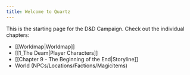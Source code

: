 ```yaml
---
title: Welcome to Quartz
---
```


This is the starting page for the D&D Campaign. Check out the individual chapters:
- [[Worldmap|Worldmap]]
- [[1_The Deam|Player Characters]]
- [[Chapter 9 - The Beginning of the End|Storyline]]
- World (NPCs/Locations/Factions/Magicitems)
